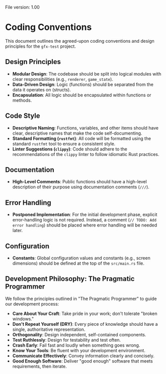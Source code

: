 File version: 1.00

# Coding Conventions

This document outlines the agreed-upon coding conventions and design principles for the `gfx-test` project.

## Design Principles

- **Modular Design**: The codebase should be split into logical modules with clear responsibilities (e.g., `renderer`, `game_state`).
- **Data-Driven Design**: Logic (functions) should be separated from the data it operates on (structs).
- **Encapsulation**: All logic should be encapsulated within functions or methods.

## Code Style

- **Descriptive Naming**: Functions, variables, and other items should have clear, descriptive names that make the code self-documenting.
- **Standard Formatting (`rustfmt`)**: All code will be formatted using the standard `rustfmt` tool to ensure a consistent style.
- **Linter Suggestions (`clippy`)**: Code should adhere to the recommendations of the `clippy` linter to follow idiomatic Rust practices.

## Documentation

- **High-Level Comments**: Public functions should have a high-level description of their purpose using documentation comments (`///`).

## Error Handling

- **Postponed Implementation**: For the initial development phase, explicit error-handling logic is not required. Instead, a comment (`// TODO: Add error handling`) should be placed where error handling will be needed later.

## Configuration

- **Constants**: Global configuration values and constants (e.g., screen dimensions) should be defined at the top of the `src/main.rs` file.

## Development Philosophy: The Pragmatic Programmer

We follow the principles outlined in "The Pragmatic Programmer" to guide our development process:

-   **Care About Your Craft**: Take pride in your work; don't tolerate "broken windows."
-   **Don't Repeat Yourself (DRY)**: Every piece of knowledge should have a single, authoritative representation.
-   **Orthogonality**: Design independent, self-contained components.
-   **Test Ruthlessly**: Design for testability and test often.
-   **Crash Early**: Fail fast and loudly when something goes wrong.
-   **Know Your Tools**: Be fluent with your development environment.
-   **Communicate Effectively**: Convey information clearly and concisely.
-   **Good Enough Software**: Deliver "good enough" software that meets requirements, then iterate.